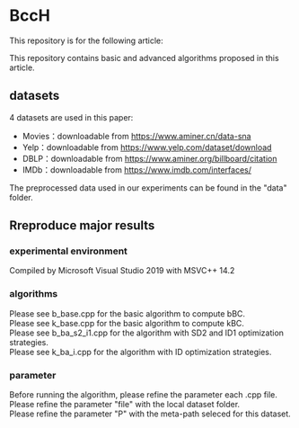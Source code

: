 # BccH
This repository is for the following article:

This repository contains basic and advanced algorithms proposed in this article. 
## datasets
4 datasets are used in this paper:
* Movies：downloadable from https://www.aminer.cn/data-sna
* Yelp：downloadable from https://www.yelp.com/dataset/download
* DBLP：downloadable from https://www.aminer.org/billboard/citation
* IMDb：downloadable from https://www.imdb.com/interfaces/ <br />

The preprocessed data used in our experiments can be found in the "data" folder. <br />
## Rreproduce major results
### experimental environment
Compiled by Microsoft Visual Studio 2019 with MSVC++ 14.2
### algorithms
Please see b_base.cpp for the basic algorithm to compute bBC. <br />
Please see k_base.cpp for the basic algorithm to compute kBC. <br />
Please see b_ba_s2_i1.cpp for the algorithm with SD2 and ID1 optimization strategies. <br />
Please see k_ba_i.cpp for the algorithm with ID optimization strategies.<br />
### parameter
Before running the algorithm, please refine the parameter each .cpp file.<br/>
Please refine the parameter "file" with the local dataset folder. <br />
Please refine the parameter "P" with the meta-path seleced for this dataset.<br />
